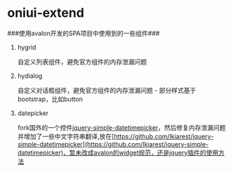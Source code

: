 # oniui-extend
###使用avalon开发的SPA项目中使用到的一些组件###

1. hygrid

    自定义列表组件，避免官方组件的内存泄漏问题

1. hydialog

    自定义对话框组件，避免官方组件的内存泄漏问题 - 部分样式基于bootstrap，比如button

1. datepicker

    fork国外的一个控件[jquery-simple-datetimepicker](https://github.com/mugifly/jquery-simple-datetimepicker)，然后修复内存泄漏问题并增加了一些中文字符串翻译,放在[https://github.com/lkiarest/jquery-simple-datetimepicker](https://github.com/lkiarest/jquery-simple-datetimepicker)，暂未改成avalon的widget规范，还是jquery插件的使用方法

